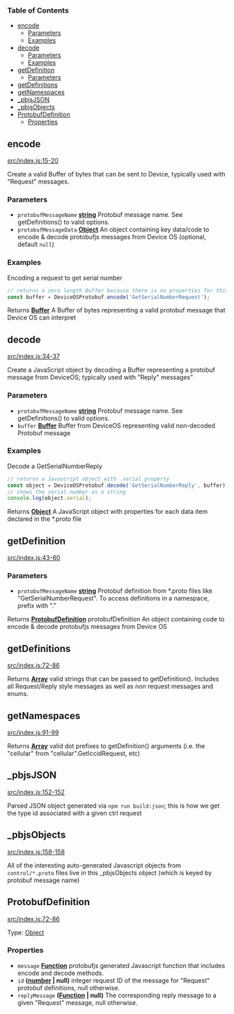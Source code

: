 <!-- Generated by documentation.js. Update this documentation by updating the source code. -->

### Table of Contents

*   [encode][1]
    *   [Parameters][2]
    *   [Examples][3]
*   [decode][4]
    *   [Parameters][5]
    *   [Examples][6]
*   [getDefinition][7]
    *   [Parameters][8]
*   [getDefinitions][9]
*   [getNamespaces][10]
*   [\_pbjsJSON][11]
*   [\_pbjsObjects][12]
*   [ProtobufDefinition][13]
    *   [Properties][14]

## encode

[src/index.js:15-20][15]

Create a valid Buffer of bytes that can be sent to Device, typically used with "Request" messages.

### Parameters

*   `protobufMessageName` **[string][16]** Protobuf message name. See getDefinitions() to valid options.
*   `protobufMessageData` **[Object][17]** An object containing key data/code to encode & decode protobufjs messages from Device OS (optional, default `null`)

### Examples

Encoding a request to get serial number

```javascript
// returns a zero length Buffer because there is no properties for this message, just the option type_id
const buffer = DeviceOSProtobuf.encode('GetSerialNumberRequest');
```

Returns **[Buffer][18]** A Buffer of bytes representing a valid protobuf message that Device OS can interpret

## decode

[src/index.js:34-37][19]

Create a JavaScript object by decoding a Buffer representing a protobuf message from DeviceOS; typically used with "Reply" messages"

### Parameters

*   `protobufMessageName` **[string][16]** Protobuf message name. See getDefinitions() to valid options.
*   `buffer` **[Buffer][18]** Buffer from DeviceOS representing valid non-decoded Protobuf message

### Examples

Decode a GetSerialNumberReply

```javascript
// returns a Javascript object with .serial property
const object = DeviceOSProtobuf.decode('GetSerialNumberReply', buffer);
// shows the serial number as a string
console.log(object.serial);
```

Returns **[Object][17]** A JavaScript object with properties for each data item declared in the \*.proto file

## getDefinition

[src/index.js:43-60][20]

### Parameters

*   `protobufMessageName` **[string][16]** Protobuf definition from \*.proto files like "GetSerialNumberRequest". To access definitions in a namespace, prefix with "<namespace>."

Returns **[ProtobufDefinition][21]** protobufDefinition An object containing code to encode & decode protobufjs messages from Device OS

## getDefinitions

[src/index.js:72-86][22]

Returns **[Array][23]** valid strings that can be passed to getDefinition(). Includes all Request/Reply style messages as well as non request messages and enums.

## getNamespaces

[src/index.js:91-99][24]

Returns **[Array][23]** valid dot prefixes to getDefinition() arguments (i.e. the "cellular" from "cellular".GetIccidRequest, etc)

## \_pbjsJSON

[src/index.js:152-152][25]

Parsed JSON object generated via `npm run build:json`; this is how we get the type id associated with
a given ctrl request

## \_pbjsObjects

[src/index.js:158-158][26]

All of the interesting auto-generated Javascript objects from `control/*.proto` files live in this \_pbjsObjects object
(which is keyed by protobuf message name)

## ProtobufDefinition

[src/index.js:72-86][27]

Type: [Object][17]

### Properties

*   `message` **[Function][28]** protobufjs generated Javascript function that includes encode and decode methods.
*   `id` **([number][29] | null)** integer request ID of the message for "Request" protobuf definitions, null otherwise.
*   `replyMessage` **([Function][28] | null)** The corresponding reply message to a given "Request" message, null otherwise.

[1]: #encode

[2]: #parameters

[3]: #examples

[4]: #decode

[5]: #parameters-1

[6]: #examples-1

[7]: #getdefinition

[8]: #parameters-2

[9]: #getdefinitions

[10]: #getnamespaces

[11]: #_pbjsjson

[12]: #_pbjsobjects

[13]: #protobufdefinition

[14]: #properties

[15]: https://github.com/particle-iot/device-os-protobuf/blob/1f7266d03f4f188fcb8f08ac910b17451eddff21/src/index.js#L15-L20 "Source code on GitHub"

[16]: https://developer.mozilla.org/docs/Web/JavaScript/Reference/Global_Objects/String

[17]: https://developer.mozilla.org/docs/Web/JavaScript/Reference/Global_Objects/Object

[18]: https://nodejs.org/api/buffer.html

[19]: https://github.com/particle-iot/device-os-protobuf/blob/1f7266d03f4f188fcb8f08ac910b17451eddff21/src/index.js#L34-L37 "Source code on GitHub"

[20]: https://github.com/particle-iot/device-os-protobuf/blob/1f7266d03f4f188fcb8f08ac910b17451eddff21/src/index.js#L43-L60 "Source code on GitHub"

[21]: #protobufdefinition

[22]: https://github.com/particle-iot/device-os-protobuf/blob/1f7266d03f4f188fcb8f08ac910b17451eddff21/src/index.js#L72-L86 "Source code on GitHub"

[23]: https://developer.mozilla.org/docs/Web/JavaScript/Reference/Global_Objects/Array

[24]: https://github.com/particle-iot/device-os-protobuf/blob/1f7266d03f4f188fcb8f08ac910b17451eddff21/src/index.js#L91-L99 "Source code on GitHub"

[25]: https://github.com/particle-iot/device-os-protobuf/blob/1f7266d03f4f188fcb8f08ac910b17451eddff21/src/index.js#L152-L152 "Source code on GitHub"

[26]: https://github.com/particle-iot/device-os-protobuf/blob/1f7266d03f4f188fcb8f08ac910b17451eddff21/src/index.js#L158-L158 "Source code on GitHub"

[27]: https://github.com/particle-iot/device-os-protobuf/blob/1f7266d03f4f188fcb8f08ac910b17451eddff21/src/index.js#L62-L67 "Source code on GitHub"

[28]: https://developer.mozilla.org/docs/Web/JavaScript/Reference/Statements/function

[29]: https://developer.mozilla.org/docs/Web/JavaScript/Reference/Global_Objects/Number
